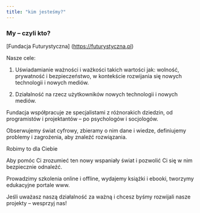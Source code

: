 ```yaml
---
title: "kim jesteśmy?"
---
```


### My – czyli kto?

[Fundacja Futurystyczna] (https://futurystyczna.pl)

Nasze cele:

1. Uświadamianie ważności i ważkości takich wartości jak:
wolność, prywatność i bezpieczeństwo, w kontekście rozwijania się nowych technologii i nowych mediów.

2. Działalność na rzecz użytkowników nowych technologii i nowych mediów.

Fundacja współpracuje ze specjalistami z różnorakich dziedzin,
od programistów i projektantów – po psychologów i socjologów.

Obserwujemy świat cyfrowy, zbieramy o nim dane i wiedze, definiujemy problemy i zagrożenia, aby znaleźć rozwiązania.

Robimy to dla Ciebie

Aby pomóc Ci zrozumieć ten nowy wspaniały świat i pozwolić Ci się w nim
bezpiecznie odnaleźć.

Prowadzimy szkolenia online i offline,
wydajemy książki i ebooki,
tworzymy edukacyjne portale www.

Jeśli uważasz naszą działalność za ważną i chcesz byśmy rozwijali nasze projekty – wesprzyj nas!
